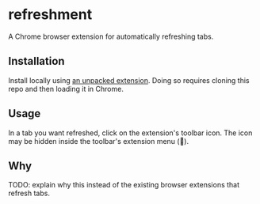 # refreshment

A Chrome browser extension for automatically refreshing tabs.

## Installation

Install locally using [an unpacked extension](https://developer.chrome.com/docs/extensions/mv3/getstarted/development-basics/#load-unpacked). 
Doing so requires cloning this repo and then loading it in Chrome.

## Usage

In a tab you want refreshed, click on the extension's toolbar icon. The icon may be hidden inside the toolbar's extension menu (🧩).  

## Why

TODO: explain why this instead of the existing browser extensions that refresh tabs.
